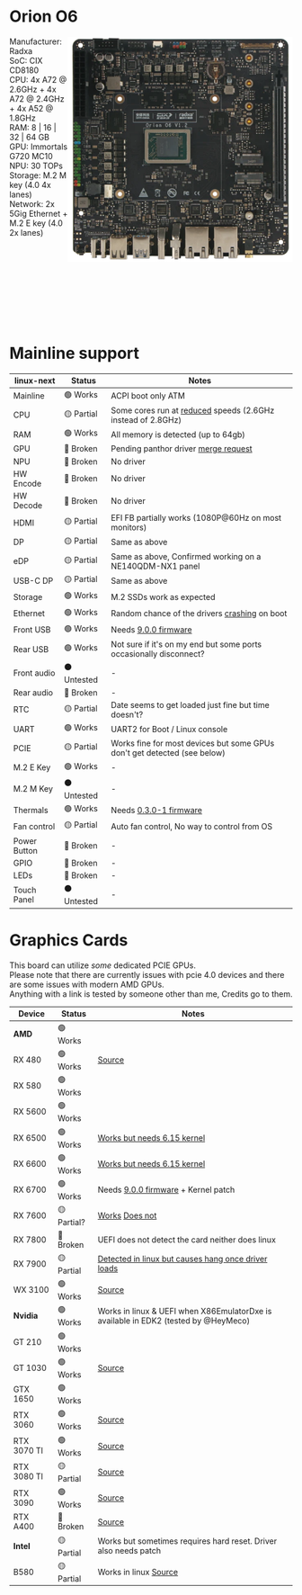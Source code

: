 # Orion O6
<img align="right" src="https://github.com/System64fumo/linux/blob/main/assets/orion-o6.png" width="400" height="400"/>

Manufacturer: Radxa<br/>
SoC: CIX CD8180<br/>
CPU: 4x A72 @ 2.6GHz + 4x A72 @ 2.4GHz + 4x A52 @ 1.8GHz<br/>
RAM: 8 | 16 | 32 | 64 GB<br/>
GPU: Immortals G720 MC10<br/>
NPU: 30 TOPs<br/>
Storage: M.2 M key (4.0 4x lanes)<br/>
Network: 2x 5Gig Ethernet  + M.2 E key (4.0 2x lanes)<br/>

<br/><br/><br/><br/><br/><br/><br/><br/>

# Mainline support
| linux-next   | Status      | Notes                                                                                                                                 |
|--------------|-------------|---------------------------------------------------------------------------------------------------------------------------------------|
| Mainline     | 🟢 Works    | ACPI boot only ATM                                                                                                                    |
| CPU          | 🟡 Partial  | Some cores run at [reduced](https://forum.radxa.com/t/clarification-about-the-o6-spec-change/26493) speeds (2.6GHz instead of 2.8GHz) |
| RAM          | 🟢 Works    | All memory is detected (up to 64gb)                                                                                                   |
| GPU          | 🔴 Broken   | Pending panthor driver [merge request](https://gitlab.freedesktop.org/mesa/mesa/-/merge_requests/34032)                               |
| NPU          | 🔴 Broken   | No driver                                                                                                                             |
| HW Encode    | 🔴 Broken   | No driver                                                                                                                             |
| HW Decode    | 🔴 Broken   | No driver                                                                                                                             |
| HDMI         | 🟡 Partial  | EFI FB partially works (1080P@60Hz on most monitors)                                                                                  |
| DP           | 🟡 Partial  | Same as above                                                                                                                         |
| eDP          | 🟡 Partial  | Same as above, Confirmed working on a NE140QDM-NX1 panel                                                                              |
| USB-C DP     | 🟡 Partial  | Same as above                                                                                                                         |
| Storage      | 🟢 Works    | M.2 SSDs work as expected                                                                                                             |
| Ethernet     | 🟢 Works    | Random chance of the drivers [crashing](https://forum.radxa.com/t/miscellaneous-testing/26642/13) on boot                             |
| Front USB    | 🟢 Works    | Needs [9.0.0 firmware](https://dl.radxa.com/orion/o6/images/bios/SystemReady/latest)                                                  |
| Rear USB     | 🟢 Works    | Not sure if it's on my end but some ports occasionally disconnect?                                                                    |
| Front audio  | ⚫ Untested | -                                                                                                                                     |
| Rear audio   | 🔴 Broken   | -                                                                                                                                     |
| RTC          | 🟡 Partial  | Date seems to get loaded just fine but time doesn't?                                                                                  |
| UART         | 🟢 Works    | UART2 for Boot / Linux console                                                                                                        |
| PCIE         | 🟡 Partial  | Works fine for most devices but some GPUs don't get detected (see below)                                                              |
| M.2 E Key    | 🟢 Works    | -                                                                                                                                     |
| M.2 M Key    | ⚫ Untested | -                                                                                                                                     |
| Thermals     | 🟢 Works    | Needs [0.3.0-1 firmware](https://github.com/radxa-pkg/edk2-cix/releases/tag/0.3.0-1)                                                  |
| Fan control  | 🟡 Partial  | Auto fan control, No way to control from OS                                                                                           |
| Power Button | 🔴 Broken   | -                                                                                                                                     |
| GPIO         | 🔴 Broken   | -                                                                                                                                     |
| LEDs         | 🔴 Broken   | -                                                                                                                                     |
| Touch Panel  | ⚫ Untested | -                                                                                                                                     |

# Graphics Cards
This board can utilize *some* dedicated PCIE GPUs.<br/>
Please note that there are currently issues with pcie 4.0 devices and there are some issues with modern AMD GPUs.<br/>
Anything with a link is tested by someone other than me, Credits go to them.<br/>

| Device      | Status      | Notes                                                                                                                                             |
| ------------| ------------|---------------------------------------------------------------------------------------------------------------------------------------------------|
| **AMD**     | 🟢 Works    |                                                                                                                                                   |
| RX 480      | 🟢 Works    | [Source](https://forum.radxa.com/t/problems-with-pcie-gen4-on-the-x8-slot/26615)                                                                  |
| RX 580      | 🟢 Works    |                                                                                                                                                   |
| RX 5600     | 🟢 Works    |                                                                                                                                                   |
| RX 6500     | 🟢 Works    | [Works but needs 6.15 kernel](https://forum.radxa.com/t/orion-o6-debug-party-invitation/25054/494)                                                |
| RX 6600     | 🟢 Works    | [Works but needs 6.15 kernel](https://forum.radxa.com/t/orion-o6-debug-party-invitation/25054/496)                                                |
| RX 6700     | 🟢 Works    | Needs [9.0.0 firmware](https://forum.radxa.com/t/orion-o6-debug-party-invitation/25054/485) + Kernel patch                                        |
| RX 7600     | 🟡 Partial? | [Works](https://forum.radxa.com/t/arm-workstation-build/25922) [Does not](https://forum.radxa.com/t/problems-with-pcie-gen4-on-the-x8-slot/26615) |
| RX 7800     | 🔴 Broken   | UEFI does not detect the card neither does linux                                                                                                  |
| RX 7900     | 🟡 Partial  | [Detected in linux but causes hang once driver loads](https://github.com/geerlingguy/sbc-reviews/issues/62#issuecomment-2852451205)               |
| WX 3100     | 🟢 Works    | [Source](https://x.com/intlinux/status/1884081756556628325)                                                                                       |
| **Nvidia**  | 🟢 Works    | Works in linux & UEFI when X86EmulatorDxe is available in EDK2 (tested by @HeyMeco)                                                               |
| GT 210      | 🟢 Works    |                                                                                                                                                   |
| GT 1030     | 🟢 Works    | [Source](https://x.com/mecoscorner/status/1916096610188067038)                                                                                    |
| GTX 1650    | 🟢 Works    |                                                                                                                                                   |
| RTX 3060    | 🟢 Works    | [Source](https://github.com/geerlingguy/sbc-reviews/issues/62#issuecomment-2799534109)                                                            |
| RTX 3070 TI | 🟢 Works    | [Source](https://forum.radxa.com/t/recommended-external-gpu-for-o6/26898/8)                                                                       |
| RTX 3080 TI | 🟡 Partial  | [Source](https://github.com/geerlingguy/sbc-reviews/issues/62#issuecomment-2852490521)                                                            |
| RTX 3090    | 🟢 Works    | [Source](https://x.com/mecoscorner/status/1910018752176857284)                                                                                    |
| RTX A400    | 🔴 Broken   | [Source](https://github.com/geerlingguy/sbc-reviews/issues/62#issuecomment-2836546822)                                                            |
| **Intel**   | 🟡 Partial  | Works but sometimes requires hard reset. Driver also needs patch                                                                                  |
| B580        | 🟡 Partial  | Works in linux [Source](https://discord.com/channels/855634073376260096/1319155498263773214/1393137843760533536)                                  |
